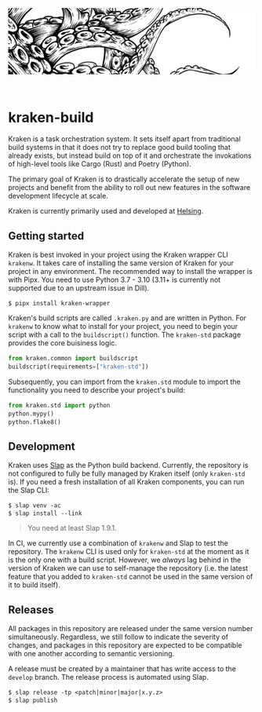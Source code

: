 <img align="center" src="docs/content/img/title.png">

&nbsp;

# kraken-build

Kraken is a task orchestration system. It sets itself apart from traditional build systems in that it does not
try to replace good build tooling that already exists, but instead build on top of it and orchestrate the
invokations of high-level tools like Cargo (Rust) and Poetry (Python).

The primary goal of Kraken is to drastically accelerate the setup of new projects and benefit from the ability
to roll out new features in the software development lifecycle at scale.

Kraken is currently primarily used and developed at [Helsing](https://helsing.ai).

## Getting started

Kraken is best invoked in your project using the Kraken wrapper CLI `krakenw`. It takes care of installing the same
version of Kraken for your project in any environment. The recommended way to install the wrapper is with Pipx.
You need to use Python 3.7 - 3.10 (3.11+ is currently not supported due to an upstream issue in Dill).

    $ pipx install kraken-wrapper

Kraken's build scripts are called `.kraken.py` and are written in Python. For `krakenw` to know what to install for
your project, you need to begin your script with a call to the `buildscript()` function. The `kraken-std` package
provides the core buisiness logic.

```py
from kraken.common import buildscript
buildscript(requirements=["kraken-std"])
```

Subsequently, you can import from the `kraken.std` module to import the functionality you need to describe your
project's build:

```py
from kraken.std import python
python.mypy()
python.flake8()
```

## Development

  [Slap]: https://github.com/NiklasRosenstein/slap

Kraken uses [Slap][] as the Python build backend. Currently, the repository is not configured to fully be fully
managed by Kraken itself (only `kraken-std` is). If you need a fresh installation of all Kraken components, you can
run the Slap CLI:

    $ slap venv -ac
    $ slap install --link

> You need at least Slap 1.9.1.

In CI, we currently use a combination of `krakenw` and Slap to test the repository. The `krakenw` CLI is used only
for `kraken-std` at the moment as it is the only one with a build script. However, we _always_ lag behind in the
version of Kraken we can use to self-manage the repository (i.e. the latest feature that you added to `kraken-std`
cannot be used in the same version of it to build itself).

## Releases

All packages in this repository are released under the same version number simultaneously. Regardless, we still
follow to indicate the severity of changes, and packages in this repository are expected to be compatible with
one another according to semantic versioning.

A release must be created by a maintainer that has write access to the `develop` branch. The release process
is automated using Slap.

    $ slap release -tp <patch|minor|major|x.y.z>
    $ slap publish
